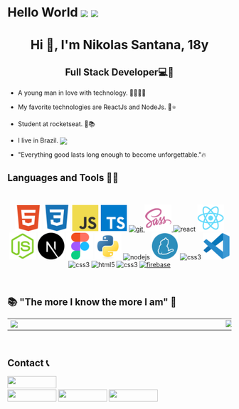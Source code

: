 # Hello World <img align="center" src="https://github.com/rajput2107/rajput2107/blob/master/Assets/Earth.gif" width="30px" /> <img align="center" width="30px" src="https://raw.githubusercontent.com/kaueMarques/kaueMarques/master/hi.gif">


<h1 align="center">Hi 👋, I'm Nikolas Santana, 18y</h1>
<h2 align="center">Full Stack Developer💻🚀</h2>


- <p>A young man in love with technology. 👨🏻‍💻🤖</p>

- <p>My favorite technologies are ReactJs and NodeJs. 💖⭐</p>

- <p> Student at rocketseat. 🚀📚</p>

- <p>I live in Brazil. <img align="center" width="15px" src="https://image.flaticon.com/icons/png/512/206/206597.png"></p>

- <p>"Everything good lasts long enough to become unforgettable."🔥</p>


## Languages and Tools 🔧🔨
<br>
<p align="center" margin="100px">
<img transform= "scale(0.7)" src="https://raw.githubusercontent.com/devicons/devicon/master/icons/html5/html5-plain.svg" alt="html5" padding="10px"  width="60" height="60"/>
<img src="https://raw.githubusercontent.com/devicons/devicon/master/icons/css3/css3-plain.svg" alt="css3" padding="10px"  width="60" height="60"/>
<img src="https://raw.githubusercontent.com/devicons/devicon/master/icons/javascript/javascript-original.svg" padding="10px" alt="javascript" width="60" height="60"/>
<img src="https://raw.githubusercontent.com/devicons/devicon/master/icons/typescript/typescript-plain.svg" alt="react" padding="10px" width="60" height="60"/>
<a href="https://git-scm.com/" target="_blank"> <img src="https://www.vectorlogo.zone/logos/git-scm/git-scm-icon.svg" alt="git" width="60" height="60"/> </a>
<a href="https://sass-lang.com" target="_blank"> <img src="https://raw.githubusercontent.com/devicons/devicon/master/icons/sass/sass-original.svg" alt="sass" width="60" height="60"/> </a>
<img src="http://svgur.com/i/1Rc.svg" alt="react"  padding="10px"width="60" height="60"/>
<img src="https://raw.githubusercontent.com/devicons/devicon/master/icons/react/react-original.svg" alt="react" padding="10px" width="60" height="60"/>
<img src="https://raw.githubusercontent.com/devicons/devicon/master/icons/nodejs/nodejs-original.svg" alt="nodejs" padding="10px" width="60" height="60"/>
<img src="https://raw.githubusercontent.com/devicons/devicon/master/icons/nextjs/nextjs-original.svg" alt="nextjs" padding="10px" width="60" height="60"/>
<img src="https://raw.githubusercontent.com/devicons/devicon/master/icons/figma/figma-original.svg" alt="nodejs" padding="10px" width="60" height="60"/>
<img src="https://raw.githubusercontent.com/devicons/devicon/master/icons/python/python-original.svg" alt="nodejs" padding="10px" width="60" height="60"/>
<img src="https://avatars.githubusercontent.com/u/20658825?s=200&v=4" alt="nodejs" padding="10px" width="60" height="60"/>
<img src="https://raw.githubusercontent.com/devicons/devicon/master/icons/yarn/yarn-original.svg" alt="nodejs" padding="10px" width="60" height="60"/>
<img src="https://www.vectorlogo.zone/logos/jquery/jquery-icon.svg" alt="css3" padding="10px"  width="60" height="60"/>
<img src="https://raw.githubusercontent.com/devicons/devicon/master/icons/vscode/vscode-original.svg" alt="react" padding="10px" width="60" height="60"/>
<img src="https://www.vectorlogo.zone/logos/mysql/mysql-icon.svg" alt="css3" padding="10px"  width="60" height="60"/>
<img src="https://camo.githubusercontent.com/84bd98630df954f941a89481d6e8db1409ea24c0d5900a5ab760d38ce53e2b19/687474703a2f2f692e696d6775722e636f6d2f5965655534316d2e706e67" alt="html5" padding="10px"  width="60" height="60"/>
<img src="https://www.vectorlogo.zone/logos/linux/linux-icon.svg" alt="css3" padding="10px"  width="60" height="60"/>
<a href="https://firebase.google.com/" target="_blank"> <img src="https://www.vectorlogo.zone/logos/firebase/firebase-icon.svg" padding="10px" alt="firebase" width="60" height="60"/> </a>
</p>

<br>

## 📚 "The more I know the more I am" 🧠

<center>
<table>
    <tr>
        <td><img width="470px" align="left" src="https://github-readme-stats.vercel.app/api?username=Nikolas-as&show_icons=true&theme=midnight-purple" /></td>
        <td><img width="470px" align="rigth" src="https://github-readme-stats.vercel.app/api/top-langs/?username=Nikolas-as&layout=compact&langs_count=20&theme=midnight-purple"/></td>
    </tr>   
</table>
</center>  
<br>

## Contact 📞


<a href="https://www.linkedin.com/in/nikolas-santana-0a00091a7/" target="_blank"><img width="110" height="27" src="https://img.shields.io/badge/-LinkedIn-%230077B5?style=for-the-badge&logo=linkedin&logoColor=white" target="_blank"></a>  
  <a href="https://www.instagram.com/nikolas.dev/" target="_blank"><img width="110" height="27" src="https://img.shields.io/badge/-Instagram-%23E4405F?style=for-the-badge&logo=instagram&logoColor=white" target="_blank"></a>
<a href = "mailto:nikolasdssantana@gmail.com"><img width="110" height="27" src="https://img.shields.io/badge/-Gmail-%23333?style=for-the-badge&logo=gmail&logoColor=white" target="_blank"></a>
 <a href="https://discord.gg/5zhvzFhuQw" target="_blank"><img width="110" height="27" src="https://img.shields.io/badge/Discord-7289DA?style=for-the-badge&logo=discord&logoColor=white" target="_blank"></a> 

